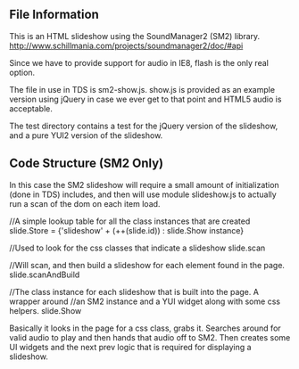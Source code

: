 
File Information
-----------------------------------------------------------------------------------------
This is an HTML slideshow using the SoundManager2 (SM2) library. 
http://www.schillmania.com/projects/soundmanager2/doc/#api

Since we have to provide support for audio in IE8, flash is the only real option.

The file in use in TDS is sm2-show.js.   show.js is provided as an example version using
jQuery in case we ever get to that point and HTML5 audio is acceptable.

The test directory contains a test for the jQuery version of the slideshow, and a pure 
YUI2 version of the slideshow.   



Code Structure (SM2 Only)
-----------------------------------------------------------------------------------------
In this case the SM2 slideshow will require a small amount of initialization (done in TDS) 
includes, and then will use module slideshow.js to actually run a scan of the dom on each
item load.


//A simple lookup table for all the class instances that are created
slide.Store = {'slideshow' + (++(slide.id)) : slide.Show instance}

//Used to look for the css classes that indicate a slideshow 
slide.scan

//Will scan, and then build a slideshow for each element found in the page.
slide.scanAndBuild

//The class instance for each slideshow that is built into the page.  A wrapper around
//an SM2 instance and a YUI widget along with some css helpers.
slide.Show 


Basically it looks in the page for a css class, grabs it.  Searches around for valid audio
to play and then hands that audio off to SM2.   Then creates some UI widgets and the next
prev logic that is required for displaying a slideshow.

